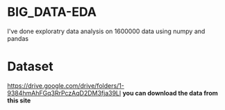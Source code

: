 # BIG_DATA-EDA
I've done exploratry data analysis on 1600000 data using numpy and pandas
# Dataset
https://drive.google.com/drive/folders/1-9384hmAhFGq3RrPczAqD2DM3fja39Ll
__you can download the data from this site__
